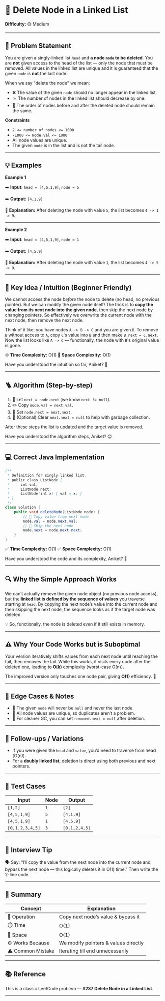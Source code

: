 # 🧩 Delete Node in a Linked List

**Difficulty:** 🟡 Medium

---

## 📜 Problem Statement

You are given a singly-linked list `head` and **a node `node` to be deleted**. You are **not** given access to the head of the list — only the node that must be removed. All values in the linked list are unique and it is guaranteed that the given `node` is **not** the last node.

When we say "delete the node" we mean:

* ❌ The value of the given `node` should no longer appear in the linked list.
* 📉 The number of nodes in the linked list should decrease by one.
* 🔁 The order of nodes before and after the deleted node should remain the same.

**Constraints**

* `2 <= number of nodes <= 1000`
* `-1000 <= Node.val <= 1000`
* All node values are unique.
* The given `node` is in the list and is not the tail node.

---

## 💡 Examples

**Example 1**

➡️ **Input:** `head = [4,5,1,9]`, `node = 5`

➡️ **Output:** `[4,1,9]`

🧠 **Explanation:** After deleting the node with value `5`, the list becomes `4 -> 1 -> 9`.

---

**Example 2**

➡️ **Input:** `head = [4,5,1,9]`, `node = 1`

➡️ **Output:** `[4,5,9]`

🧠 **Explanation:** After deleting the node with value `1`, the list becomes `4 -> 5 -> 9`.

---

## 🧠 Key Idea / Intuition (Beginner Friendly)

We cannot access the node *before* the node to delete (no head, no previous pointer). But we can modify the given node itself! The trick is to **copy the value from its next node into the given node**, then skip the next node by changing pointers. So effectively we overwrite the current node with the next node, then remove the next node.

Think of it like: you have nodes `A -> B -> C` and you are given `B`. To remove `B` without access to `A`, copy `C`'s value into `B` and then make `B.next = C.next`. Now the list looks like `A -> C` — functionally, the node with `B`'s original value is gone.

⚙️ **Time Complexity:** O(1)
🧮 **Space Complexity:** O(1)

Have you understood the intuition so far, Aniket? 🤔

---

## 🪜 Algorithm (Step-by-step)

1. 🧩 Let `next = node.next` (we know `next != null`).
2. ✏️ Copy `node.val = next.val`.
3. 🔗 Set `node.next = next.next`.
4. 🧹 (Optional) Clear `next.next = null` to help with garbage collection.

After these steps the list is updated and the target value is removed.

Have you understood the algorithm steps, Aniket? 😊

---

## 💻 Correct Java Implementation

```java
/**
 * Definition for singly-linked list.
 * public class ListNode {
 *     int val;
 *     ListNode next;
 *     ListNode(int x) { val = x; }
 * }
 */
class Solution {
    public void deleteNode(ListNode node) {
        // 🧩 Copy value from next node
        node.val = node.next.val;
        // 🔗 Skip the next node
        node.next = node.next.next;
    }
}
```

✅ **Time Complexity:** O(1)
✅ **Space Complexity:** O(1)

Have you understood the code and its complexity, Aniket? 💭

---

## 🔍 Why the Simple Approach Works

We can’t actually remove the given node object (no previous node access), but the **linked list is defined by the sequence of values** you traverse starting at `head`. By copying the next node’s value into the current node and then skipping the next node, the sequence looks as if the target node was deleted.

💡 So, functionally, the node is deleted even if it still exists in memory.

---

## ⚠️ Why Your Code Works but is Suboptimal

Your version iteratively shifts values from each next node until reaching the tail, then removes the tail. While this works, it visits every node after the deleted one, leading to **O(k)** complexity (worst-case O(n)).

The improved version only touches one node pair, giving **O(1)** efficiency. 🚀

---

## 🧪 Edge Cases & Notes

* 🚫 The given `node` will never be `null` and never the last node.
* 🧾 All node values are unique, so duplicates aren’t a problem.
* 🧹 For cleaner GC, you can set `removed.next = null` after deletion.

---

## 🔁 Follow-ups / Variations

* If you were given the `head` and `value`, you’d need to traverse from head (O(n)).
* For a **doubly linked list**, deletion is direct using both previous and next pointers.

---

## 🧩 Test Cases

| Input           | Node | Output        |
| --------------- | ---- | ------------- |
| `[1,2]`         | `1`  | `[2]`         |
| `[4,5,1,9]`     | `5`  | `[4,1,9]`     |
| `[4,5,1,9]`     | `1`  | `[4,5,9]`     |
| `[0,1,2,3,4,5]` | `3`  | `[0,1,2,4,5]` |

---

## 🎯 Interview Tip

🗣️ Say: “I’ll copy the value from the next node into the current node and bypass the next node — this logically deletes it in O(1) time.” Then write the 2-line code.

---

## 🧾 Summary

| Concept           | Explanation                          |
| ----------------- | ------------------------------------ |
| 🔢 Operation      | Copy next node’s value & bypass it   |
| ⏱️ Time           | O(1)                                 |
| 💾 Space          | O(1)                                 |
| ⚙️ Works Because  | We modify pointers & values directly |
| ⚠️ Common Mistake | Iterating till end unnecessarily     |

---


## 📚 Reference

This is a classic LeetCode problem — **#237 Delete Node in a Linked List**.

---

